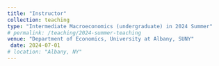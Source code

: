 ```yaml
---
title: "Instructor"
collection: teaching
type: "Intermediate Macroeconomics (undergraduate) in 2024 Summer"
# permalink: /teaching/2024-summer-teaching
venue: "Department of Economics, University at Albany, SUNY"
 date: 2024-07-01 
# location: "Albany, NY"
---
```


